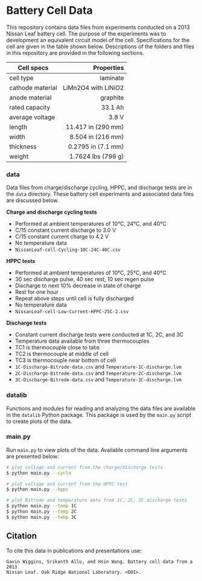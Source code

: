 # Battery Cell Data

This repository contains data files from experiments conducted on a 2013 Nissan Leaf battery cell. The purpose of the experiments was to development an equivalent circuit model of the cell. Specifications for the cell are given in the table shown below. Descriptions of the folders and files in this repository are provided in the following sections.

| Cell specs        | Properties          |
| ----------------- | ------------------: |
| cell type         | laminate            |
| cathode material  | LiMn2O4 with LiNiO2 |
| anode material    | graphite            |
| rated capacity    | 33.1 Ah             |
| average voltage   | 3.8 V               |
| length            | 11.417 in (290 mm)  |
| width             | 8.504 in (216 mm)   |
| thickness         | 0.2795 in (7.1 mm)  |
| weight            | 1.7624 lbs (799 g)  |

### data

Data files from charge/discharge cycling, HPPC, and discharge tests are in the `data` directory. These battery cell experiments and associated data files are discussed below.

**Charge and discharge cycling tests**

- Performed at ambient temperatures of 10°C, 24°C, and 40°C
- C/15 constant current discharge to 3.0 V
- C/15 constant current charge to 4.2 V
- No temperature data
- `NissanLeaf-cell-Cycling-10C-24C-40C.csv`

**HPPC tests**

- Performed at ambient temperatures of 10°C, 25°C, and 40°C
- 30 sec discharge pulse, 40 sec rest, 10 sec regen pulse
- Discharge to next 10% decrease in state of charge
- Rest for one hour
- Repeat above steps until cell is fully discharged
- No temperature data
- `NissanLeaf-cell-Low-Current-HPPC-25C-2.csv`

**Discharge tests**

- Constant current discharge tests were conducted at 1C, 2C, and 3C
- Temperature data available from three thermocouples
- TC1 is thermocouple close to tabs
- TC2 is thermocouple at middle of cell
- TC3 is thermocouple near bottom of cell
- `1C-Discharge-Bitrode-data.csv` and `Temperature-1C-discharge.lvm`
- `2C-Discharge-Bitrode-data.csv` and `Temperature-2C-discharge.lvm`
- `3C-Discharge-Bitrode-data.csv` and `Temperature-3C-discharge.lvm`

### datalib

Functions and modules for reading and analyzing the data files are available in the `datalib` Python package. This package is used by the `main.py` script to create plots of the data.

### main.py

Run `main.py` to view plots of the data. Available command line arguments are presented below:

```bash
# plot voltage and current from the charge/discharge tests
$ python main.py --cycle

# plot voltage and current from the HPPC test
$ python main.py --hppc

# plot Bitrode and temperature data from 1C, 2C, 3C discharge tests
$ python main.py --temp 1C
$ python main.py --temp 2C
$ python main.py --temp 3C
```

## Citation

To cite this data in publications and presentations use:

```
Gavin Wiggins, Srikanth Allu, and Hsin Wang. Battery cell data from a 2013
Nissan Leaf. Oak Ridge National Laboratory. <DOI>.
```
